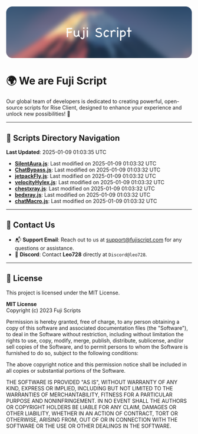 ![Banner](.github/b.webp)

# 🌍 **We are Fuji Script**

Our global team of developers is dedicated to creating powerful, open-source scripts for Rise Client, designed to enhance your experience and unlock new possibilities! 🌟

---
<!-- SCRIPTS_NAVIGATION_START -->
## 📂 **Scripts Directory Navigation**

**Last Updated**: 2025-01-09 01:03:35 UTC

- **[SilentAura.js](scripts/SilentAura.js)**: Last modified on 2025-01-09 01:03:32 UTC
- **[ChatBypass.js](scripts/ChatBypass.js)**: Last modified on 2025-01-09 01:03:32 UTC
- **[jetpackFly.js](scripts/jetpackFly.js)**: Last modified on 2025-01-09 01:03:32 UTC
- **[velocityHylex.js](scripts/velocityHylex.js)**: Last modified on 2025-01-09 01:03:32 UTC
- **[chestxray.js](scripts/chestxray.js)**: Last modified on 2025-01-09 01:03:32 UTC
- **[bedxray.js](scripts/bedxray.js)**: Last modified on 2025-01-09 01:03:32 UTC
- **[chatMacro.js](scripts/chatMacro.js)**: Last modified on 2025-01-09 01:03:32 UTC

<!-- SCRIPTS_NAVIGATION_END -->

---

## 💬 **Contact Us**  
- 📬 **Support Email**: Reach out to us at [support@fujiscript.com](mailto:support@fujiscript.com) for any questions or assistance.  
- 💬 **Discord**: Contact **Leo728** directly at `Discord@leo728`.

---

## 📜 **License**

This project is licensed under the MIT License.  

**MIT License**  
Copyright (c) 2023 Fuji Scripts  

Permission is hereby granted, free of charge, to any person obtaining a copy of this software and associated documentation files (the "Software"), to deal in the Software without restriction, including without limitation the rights to use, copy, modify, merge, publish, distribute, sublicense, and/or sell copies of the Software, and to permit persons to whom the Software is furnished to do so, subject to the following conditions:  

The above copyright notice and this permission notice shall be included in all copies or substantial portions of the Software.  

THE SOFTWARE IS PROVIDED "AS IS", WITHOUT WARRANTY OF ANY KIND, EXPRESS OR IMPLIED, INCLUDING BUT NOT LIMITED TO THE WARRANTIES OF MERCHANTABILITY, FITNESS FOR A PARTICULAR PURPOSE AND NONINFRINGEMENT. IN NO EVENT SHALL THE AUTHORS OR COPYRIGHT HOLDERS BE LIABLE FOR ANY CLAIM, DAMAGES OR OTHER LIABILITY, WHETHER IN AN ACTION OF CONTRACT, TORT OR OTHERWISE, ARISING FROM, OUT OF OR IN CONNECTION WITH THE SOFTWARE OR THE USE OR OTHER DEALINGS IN THE SOFTWARE.  
